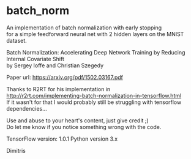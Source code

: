 # batch_norm

An implementation of batch normalization with early stopping <br/>
for a simple feedforward neural net with 2 hidden layers on the MNIST dataset.

Batch Normalization: Accelerating Deep Network Training by Reducing Internal Covariate Shift <br/>
by Sergey Ioffe and Christian Szegedy

Paper url: https://arxiv.org/pdf/1502.03167.pdf

Thanks to R2RT for his implementation in <br/>
http://r2rt.com/implementing-batch-normalization-in-tensorflow.html <br/>
If it wasn't for that I would probably still be struggling with tensorflow dependencies... <br/>

Use and abuse to your heart's content, just give credit ;) <br/>
Do let me know if you notice something wrong with the code.

TensorFlow version: 1.0.1
Python version 3.x

Dimitris
